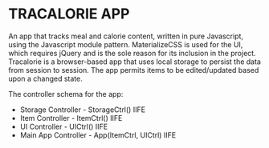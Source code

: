# TRACALORIE APP
An app that tracks meal and calorie content, written in pure Javascript, using the Javascript module pattern. MaterializeCSS is used for the UI, which requires jQuery and is the sole reason for its inclusion in the project. Tracalorie is a browser-based app that uses local storage to persist the data from session to session. The app permits items to be edited/updated based upon a changed state.

The controller schema for the app:
* Storage Controller - StorageCtrl() IIFE
* Item Controller - ItemCtrl() IIFE
* UI Controller - UICtrl() IIFE
* Main App Controller - App(ItemCtrl, UICtrl) IIFE
